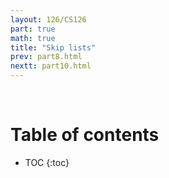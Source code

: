 ```yaml
---
layout: 126/CS126
part: true
math: true
title: "Skip lists"
prev: part8.html
nextt: part10.html
---
```


<br/>

# Table of contents
* TOC
{:toc}
